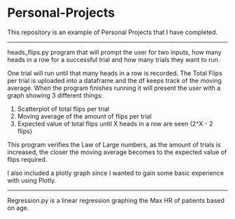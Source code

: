 # Personal-Projects

This repository is an example of Personal Projects that I have completed.

------------------------------------------------------------------------------------------------------

heads_flips.py program that will prompt the user for two inputs, how many heads in a row for a successful trial and how many trials they want to run. 

One trial will run until that many heads in a row is recorded. The Total Flips per trial is uploaded into a dataframe and the df keeps track of the moving average. When the program finishes running it will present the user with a graph showing 3 different things:
1. Scatterplot of total flips per trial
2. Moving average of the amount of flips per trial
3. Expected value of total flips until X heads in a row are seen (2^X - 2 flips)

This program verifies the Law of Large numbers, as the amount of trials is increased, the closer the moving average becomes to the expected value of flips required.

I also included a plotly graph since I wanted to gain some basic experience with using Plotly.

----------------

Regression.py is a linear regression graphing the Max HR of patients based on age. 
